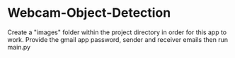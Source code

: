 # Webcam-Object-Detection

Create a "images" folder within the project directory in order for this app to work.
Provide the gmail app password, sender and receiver emails then run main.py

